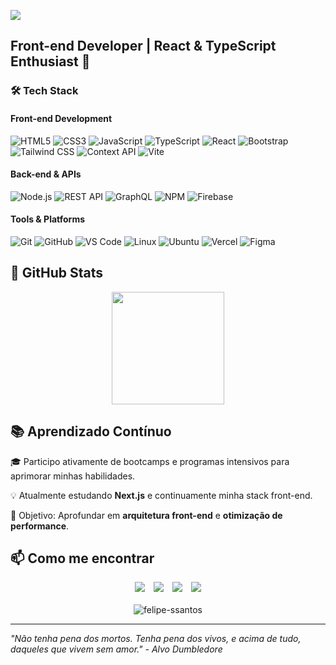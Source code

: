![](https://komarev.com/ghpvc/?username=felipe-ssantos)

## **Front-end Developer | React & TypeScript Enthusiast** 🚀

### **🛠 Tech Stack**

#### **Front-end Development**
![HTML5](https://img.shields.io/badge/-HTML5-E34F26?style=flat-square&logo=html5&logoColor=white) ![CSS3](https://img.shields.io/badge/-CSS3-1572B6?style=flat-square&logo=css3&logoColor=white) ![JavaScript](https://img.shields.io/badge/-JavaScript-F7DF1E?style=flat-square&logo=javascript&logoColor=black) ![TypeScript](https://img.shields.io/badge/-TypeScript-3178C6?style=flat-square&logo=typescript&logoColor=white) ![React](https://img.shields.io/badge/-React-61DAFB?style=flat-square&logo=react&logoColor=black) ![Bootstrap](https://img.shields.io/badge/-Bootstrap-7952B3?style=flat-square&logo=bootstrap&logoColor=white) ![Tailwind CSS](https://img.shields.io/badge/-Tailwind_CSS-38B2AC?style=flat-square&logo=tailwind-css&logoColor=white) ![Context API](https://img.shields.io/badge/-Context_API-61DAFB?style=flat-square&logo=react&logoColor=black) ![Vite](https://img.shields.io/badge/-Vite-646CFF?style=flat-square&logo=vite&logoColor=white)

#### **Back-end & APIs**
![Node.js](https://img.shields.io/badge/-Node.js-339933?style=flat-square&logo=node.js&logoColor=white) ![REST API](https://img.shields.io/badge/-REST_API-FF6C37?style=flat-square&logo=postman&logoColor=white) ![GraphQL](https://img.shields.io/badge/-GraphQL-E10098?style=flat-square&logo=graphql&logoColor=white) ![NPM](https://img.shields.io/badge/-NPM-CB3837?style=flat-square&logo=npm&logoColor=white) ![Firebase](https://img.shields.io/badge/Firebase-FFCA28?style=flat-square&logo=firebase&logoColor=white)


#### **Tools & Platforms**
![Git](https://img.shields.io/badge/-Git-F05032?style=flat-square&logo=git&logoColor=white) ![GitHub](https://img.shields.io/badge/-GitHub-181717?style=flat-square&logo=github&logoColor=white) ![VS Code](https://img.shields.io/badge/-VS_Code-007ACC?style=flat-square&logo=visual-studio-code&logoColor=white) ![Linux](https://img.shields.io/badge/-Linux-FCC624?style=flat-square&logo=linux&logoColor=black) ![Ubuntu](https://img.shields.io/badge/-Ubuntu-E95420?style=flat-square&logo=ubuntu&logoColor=white) ![Vercel](https://img.shields.io/badge/-Vercel-000000?style=flat-square&logo=vercel&logoColor=white) ![Figma](https://img.shields.io/badge/-Figma-F24E1E?style=flat-square&logo=figma&logoColor=white)

## **📌 GitHub Stats**
<div align="center">  
  <img height="180em" src="https://github-readme-stats.vercel.app/api/top-langs/?username=felipe-ssantos&layout=compact&langs_count=7&theme=dracula"/>
</div>


## **📚 Aprendizado Contínuo**
🎓 Participo ativamente de bootcamps e programas intensivos para aprimorar minhas habilidades. 

💡 Atualmente estudando **Next.js** e continuamente minha stack front-end.

🎯 Objetivo: Aprofundar em **arquitetura front-end** e **otimização de performance**.

## **📫 Como me encontrar**
<div align="center">
  <a href="mailto:fecoder.dev@gmail.com" style="display: inline-block; margin-right: 10px;">
    <img src="https://img.shields.io/badge/Email-D14836?style=for-the-badge&logo=gmail&logoColor=white" />
  </a>
  <a href="https://nfelipe-dev.vercel.app/" target="_blank" rel="noopener noreferrer" style="display: inline-block; margin-right: 10px;">
    <img src="https://img.shields.io/badge/Portfolio-000000?style=for-the-badge&logo=vercel&logoColor=white" />
  </a>
  <a href="https://www.linkedin.com/in/fnss/" target="_blank" rel="noopener noreferrer" style="display: inline-block; margin-right: 10px;">
    <img src="https://img.shields.io/badge/LinkedIn-0077B5?style=for-the-badge&logo=linkedin&logoColor=white" />
  </a>
  <a href="https://x.com/fecodebr" target="_blank" rel="noopener noreferrer" style="display: inline-block;">
    <img src="https://img.shields.io/badge/Twitter-1DA1F2?style=for-the-badge&logo=twitter&logoColor=white" />
  </a>
</div>

<br />

<div align="center">
  <img src="https://github-profile-trophy.vercel.app/?username=felipe-ssantos&theme=dracula&row=1" alt="felipe-ssantos" />
</div>

---

  <p><i> "Não tenha pena dos mortos. Tenha pena dos vivos, e acima de tudo, daqueles que vivem sem amor." - Alvo Dumbledore </i></p>
  <br>
   
